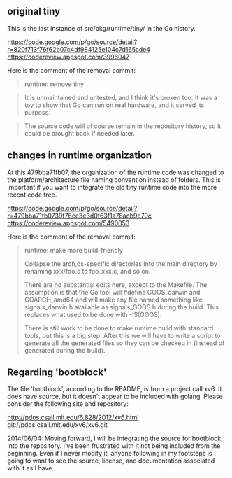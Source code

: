 original tiny
----
This is the last instance of src/pkg/runtime/tiny/ in the Go history.

https://code.google.com/p/go/source/detail?r=820f713f76f62b07c4df984125e104c7d165ade4
https://codereview.appspot.com/3996047

Here is the comment of the removal commit:

> runtime: remove tiny

> It is unmaintained and untested, and I think it's broken too.
> It was a toy to show that Go can run on real hardware,
> and it served its purpose.

> The source code will of course remain in the repository
> history, so it could be brought back if needed later.

changes in runtime organization
----
At this 479bba71fb07, the organization of the runtime code was changed to the platform/architecture file naming convention instead of folders. This is important if you want to integrate the old tiny runtime code into the more recent code tree.

https://code.google.com/p/go/source/detail?r=479bba71fb0739f76ce3e3d0f63f1a78acb9e79c
https://codereview.appspot.com/5490053

Here is the comment of the removal commit:

> runtime: make more build-friendly
> 
> Collapse the arch,os-specific directories into the main directory
> by renaming xxx/foo.c to foo_xxx.c, and so on.
> 
> There are no substantial edits here, except to the Makefile.
> The assumption is that the Go tool will #define GOOS_darwin
> and GOARCH_amd64 and will make any file named something
> like signals_darwin.h available as signals_GOOS.h during the
> build.  This replaces what used to be done with -I$(GOOS).
> 
> There is still work to be done to make runtime build with
> standard tools, but this is a big step.  After this we will have
> to write a script to generate all the generated files so they
> can be checked in (instead of generated during the build).

Regarding 'bootblock'
----
The file 'bootblock', according to the README, is from a project call xv6. It does have source, but it doesn't appear to be included with golang. Please consider the following site and repository:

http://pdos.csail.mit.edu/6.828/2012/xv6.html
git://pdos.csail.mit.edu/xv6/xv6.git

2014/06/04: Moving forward, I will be integrating the source for bootblock into the repository. I've been frustrated with it not being included from the beginning. Even if I never modify it, anyone following in my footsteps is going to want to see the source, license, and documentation associated with it as I have.

